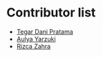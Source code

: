 # Contributor list

- [Tegar Dani Pratama](https://github.com/tegardp/dibimbing-day-3)
- [Aulya Yarzuki](https://github.com/ayarzuki)
- [Rizca Zahra](https://github.com/rizcazahra)
